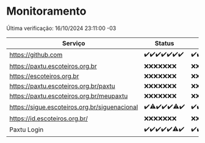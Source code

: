 # Monitoramento

Última verificação: 16/10/2024 23:11:00 -03

|Serviço|Status|Últimas 24h|
|---|---|---|
|https://github.com|<span title="2024-10-10: OK=23">✔️</span><span title="2024-10-11: OK=23">✔️</span><span title="2024-10-12: OK=23">✔️</span><span title="2024-10-13: OK=23">✔️</span><span title="2024-10-14: OK=23">✔️</span><span title="2024-10-15: OK=23">✔️</span><span title="2024-10-16: OK=1">✔️</span>|<span title="15/10/2024 23:13:00 -03 : 200">✔️</span><span title="16/10/2024 00:17:00 -03 : 200">✔️</span><span title="16/10/2024 01:10:00 -03 : 200">✔️</span><span title="16/10/2024 02:09:00 -03 : 200">✔️</span><span title="16/10/2024 03:12:00 -03 : 200">✔️</span><span title="16/10/2024 04:08:00 -03 : 200">✔️</span><span title="16/10/2024 05:11:00 -03 : 200">✔️</span><span title="16/10/2024 06:09:00 -03 : 200">✔️</span><span title="16/10/2024 07:08:00 -03 : 200">✔️</span><span title="16/10/2024 08:07:00 -03 : 200">✔️</span><span title="16/10/2024 09:15:00 -03 : 200">✔️</span><span title="16/10/2024 10:17:00 -03 : 200">✔️</span><span title="16/10/2024 11:07:00 -03 : 200">✔️</span><span title="16/10/2024 12:08:00 -03 : 200">✔️</span><span title="16/10/2024 13:09:00 -03 : 200">✔️</span><span title="16/10/2024 14:07:00 -03 : 200">✔️</span><span title="16/10/2024 15:11:00 -03 : 200">✔️</span><span title="16/10/2024 16:06:00 -03 : 200">✔️</span><span title="16/10/2024 17:08:00 -03 : 200">✔️</span><span title="16/10/2024 18:07:00 -03 : 200">✔️</span><span title="16/10/2024 19:07:00 -03 : 200">✔️</span><span title="16/10/2024 20:07:00 -03 : 200">✔️</span><span title="16/10/2024 21:39:00 -03 : 200">✔️</span><span title="16/10/2024 23:11:00 -03 : 200">✔️</span>|
|https://paxtu.escoteiros.org.br|<span title="2024-10-10: Falhas=23">❌</span><span title="2024-10-11: Falhas=23">❌</span><span title="2024-10-12: Falhas=23">❌</span><span title="2024-10-13: Falhas=23">❌</span><span title="2024-10-14: Falhas=23">❌</span><span title="2024-10-15: Falhas=23">❌</span><span title="2024-10-16: Falhas=1">❌</span>|<span title="15/10/2024 23:13:00 -03 : 403">❌</span><span title="16/10/2024 00:17:00 -03 : 403">❌</span><span title="16/10/2024 01:10:00 -03 : 403">❌</span><span title="16/10/2024 02:09:00 -03 : 403">❌</span><span title="16/10/2024 03:12:00 -03 : 403">❌</span><span title="16/10/2024 04:08:00 -03 : 403">❌</span><span title="16/10/2024 05:11:00 -03 : 403">❌</span><span title="16/10/2024 06:09:00 -03 : 403">❌</span><span title="16/10/2024 07:08:00 -03 : 403">❌</span><span title="16/10/2024 08:07:00 -03 : 403">❌</span><span title="16/10/2024 09:15:00 -03 : 403">❌</span><span title="16/10/2024 10:17:00 -03 : 403">❌</span><span title="16/10/2024 11:07:00 -03 : 403">❌</span><span title="16/10/2024 12:08:00 -03 : 403">❌</span><span title="16/10/2024 13:09:00 -03 : 403">❌</span><span title="16/10/2024 14:07:00 -03 : 403">❌</span><span title="16/10/2024 15:11:00 -03 : 403">❌</span><span title="16/10/2024 16:06:00 -03 : 403">❌</span><span title="16/10/2024 17:09:00 -03 : 403">❌</span><span title="16/10/2024 18:07:00 -03 : 403">❌</span><span title="16/10/2024 19:07:00 -03 : 403">❌</span><span title="16/10/2024 20:07:00 -03 : 403">❌</span><span title="16/10/2024 21:39:00 -03 : 403">❌</span><span title="16/10/2024 23:11:00 -03 : 403">❌</span>|
|https://escoteiros.org.br|<span title="2024-10-10: Falhas=23">❌</span><span title="2024-10-11: Falhas=23">❌</span><span title="2024-10-12: Falhas=23">❌</span><span title="2024-10-13: Falhas=23">❌</span><span title="2024-10-14: Falhas=23">❌</span><span title="2024-10-15: Falhas=23">❌</span><span title="2024-10-16: Falhas=1">❌</span>|<span title="15/10/2024 23:13:00 -03 : 403">❌</span><span title="16/10/2024 00:17:00 -03 : 403">❌</span><span title="16/10/2024 01:10:00 -03 : 403">❌</span><span title="16/10/2024 02:09:00 -03 : 403">❌</span><span title="16/10/2024 03:12:00 -03 : 403">❌</span><span title="16/10/2024 04:08:00 -03 : 403">❌</span><span title="16/10/2024 05:11:00 -03 : 403">❌</span><span title="16/10/2024 06:09:00 -03 : 403">❌</span><span title="16/10/2024 07:08:00 -03 : 403">❌</span><span title="16/10/2024 08:07:00 -03 : 403">❌</span><span title="16/10/2024 09:15:00 -03 : 403">❌</span><span title="16/10/2024 10:17:00 -03 : 403">❌</span><span title="16/10/2024 11:07:00 -03 : 403">❌</span><span title="16/10/2024 12:08:00 -03 : 403">❌</span><span title="16/10/2024 13:09:00 -03 : 403">❌</span><span title="16/10/2024 14:07:00 -03 : 403">❌</span><span title="16/10/2024 15:11:00 -03 : 403">❌</span><span title="16/10/2024 16:06:00 -03 : 403">❌</span><span title="16/10/2024 17:09:00 -03 : 403">❌</span><span title="16/10/2024 18:07:00 -03 : 403">❌</span><span title="16/10/2024 19:07:00 -03 : 403">❌</span><span title="16/10/2024 20:07:00 -03 : 403">❌</span><span title="16/10/2024 21:39:00 -03 : 403">❌</span><span title="16/10/2024 23:11:00 -03 : 403">❌</span>|
|https://paxtu.escoteiros.org.br/paxtu|<span title="2024-10-10: Falhas=23">❌</span><span title="2024-10-11: Falhas=23">❌</span><span title="2024-10-12: Falhas=23">❌</span><span title="2024-10-13: Falhas=23">❌</span><span title="2024-10-14: Falhas=23">❌</span><span title="2024-10-15: Falhas=23">❌</span><span title="2024-10-16: Falhas=1">❌</span>|<span title="15/10/2024 23:13:00 -03 : 403">❌</span><span title="16/10/2024 00:17:00 -03 : 403">❌</span><span title="16/10/2024 01:10:00 -03 : 403">❌</span><span title="16/10/2024 02:09:00 -03 : 403">❌</span><span title="16/10/2024 03:12:00 -03 : 403">❌</span><span title="16/10/2024 04:09:00 -03 : 403">❌</span><span title="16/10/2024 05:11:00 -03 : 403">❌</span><span title="16/10/2024 06:09:00 -03 : 403">❌</span><span title="16/10/2024 07:08:00 -03 : 403">❌</span><span title="16/10/2024 08:07:00 -03 : 403">❌</span><span title="16/10/2024 09:15:00 -03 : 403">❌</span><span title="16/10/2024 10:17:00 -03 : 403">❌</span><span title="16/10/2024 11:07:00 -03 : 403">❌</span><span title="16/10/2024 12:08:00 -03 : 403">❌</span><span title="16/10/2024 13:09:00 -03 : 403">❌</span><span title="16/10/2024 14:07:00 -03 : 403">❌</span><span title="16/10/2024 15:11:00 -03 : 403">❌</span><span title="16/10/2024 16:06:00 -03 : 403">❌</span><span title="16/10/2024 17:09:00 -03 : 403">❌</span><span title="16/10/2024 18:07:00 -03 : 403">❌</span><span title="16/10/2024 19:07:00 -03 : 403">❌</span><span title="16/10/2024 20:08:00 -03 : 403">❌</span><span title="16/10/2024 21:39:00 -03 : 403">❌</span><span title="16/10/2024 23:11:00 -03 : 403">❌</span>|
|https://paxtu.escoteiros.org.br/meupaxtu|<span title="2024-10-10: Falhas=23">❌</span><span title="2024-10-11: Falhas=23">❌</span><span title="2024-10-12: Falhas=23">❌</span><span title="2024-10-13: Falhas=23">❌</span><span title="2024-10-14: Falhas=23">❌</span><span title="2024-10-15: Falhas=23">❌</span><span title="2024-10-16: Falhas=1">❌</span>|<span title="15/10/2024 23:13:00 -03 : 403">❌</span><span title="16/10/2024 00:17:00 -03 : 403">❌</span><span title="16/10/2024 01:10:00 -03 : 403">❌</span><span title="16/10/2024 02:09:00 -03 : 403">❌</span><span title="16/10/2024 03:12:00 -03 : 403">❌</span><span title="16/10/2024 04:09:00 -03 : 403">❌</span><span title="16/10/2024 05:11:00 -03 : 403">❌</span><span title="16/10/2024 06:09:00 -03 : 403">❌</span><span title="16/10/2024 07:08:00 -03 : 403">❌</span><span title="16/10/2024 08:07:00 -03 : 403">❌</span><span title="16/10/2024 09:15:00 -03 : 403">❌</span><span title="16/10/2024 10:17:00 -03 : 403">❌</span><span title="16/10/2024 11:07:00 -03 : 403">❌</span><span title="16/10/2024 12:08:00 -03 : 403">❌</span><span title="16/10/2024 13:09:00 -03 : 403">❌</span><span title="16/10/2024 14:07:00 -03 : 403">❌</span><span title="16/10/2024 15:11:00 -03 : 403">❌</span><span title="16/10/2024 16:06:00 -03 : 403">❌</span><span title="16/10/2024 17:09:00 -03 : 403">❌</span><span title="16/10/2024 18:07:00 -03 : 403">❌</span><span title="16/10/2024 19:07:00 -03 : 403">❌</span><span title="16/10/2024 20:08:00 -03 : 403">❌</span><span title="16/10/2024 21:39:00 -03 : 403">❌</span><span title="16/10/2024 23:11:00 -03 : 403">❌</span>|
|https://sigue.escoteiros.org.br/siguenacional|<span title="2024-10-10: OK=23">✔️</span><span title="2024-10-11: OK=22, Falhas=1">⚠️</span><span title="2024-10-12: OK=23">✔️</span><span title="2024-10-13: OK=23">✔️</span><span title="2024-10-14: OK=23">✔️</span><span title="2024-10-15: OK=21, Falhas=2">⚠️</span><span title="2024-10-16: OK=1">✔️</span>|<span title="15/10/2024 23:13:00 -03 : 200">✔️</span><span title="16/10/2024 00:17:00 -03 : 200">✔️</span><span title="16/10/2024 01:10:00 -03 : 200">✔️</span><span title="16/10/2024 02:09:00 -03 : 200">✔️</span><span title="16/10/2024 03:12:00 -03 : 200">✔️</span><span title="16/10/2024 04:09:00 -03 : 200">✔️</span><span title="16/10/2024 05:11:00 -03 : 200">✔️</span><span title="16/10/2024 06:09:00 -03 : 200">✔️</span><span title="16/10/2024 07:08:00 -03 : 200">✔️</span><span title="16/10/2024 08:07:00 -03 : 200">✔️</span><span title="16/10/2024 09:15:00 -03 : 200">✔️</span><span title="16/10/2024 10:17:00 -03 : 200">✔️</span><span title="16/10/2024 11:07:00 -03 : 200">✔️</span><span title="16/10/2024 12:08:00 -03 : 200">✔️</span><span title="16/10/2024 13:09:00 -03 : 200">✔️</span><span title="16/10/2024 14:07:00 -03 : 200">✔️</span><span title="16/10/2024 15:11:00 -03 : 200">✔️</span><span title="16/10/2024 16:06:00 -03 : 200">✔️</span><span title="16/10/2024 17:09:00 -03 : 200">✔️</span><span title="16/10/2024 18:07:00 -03 : 200">✔️</span><span title="16/10/2024 19:07:00 -03 : 200">✔️</span><span title="16/10/2024 20:08:00 -03 : 200">✔️</span><span title="16/10/2024 21:39:00 -03 : 200">✔️</span><span title="16/10/2024 23:11:00 -03 : 200">✔️</span>|
|https://id.escoteiros.org.br/|<span title="2024-10-10: Falhas=23">❌</span><span title="2024-10-11: Falhas=23">❌</span><span title="2024-10-12: Falhas=23">❌</span><span title="2024-10-13: Falhas=23">❌</span><span title="2024-10-14: Falhas=23">❌</span><span title="2024-10-15: Falhas=23">❌</span><span title="2024-10-16: Falhas=1">❌</span>|<span title="15/10/2024 23:13:00 -03 : 403">❌</span><span title="16/10/2024 00:17:00 -03 : 403">❌</span><span title="16/10/2024 01:10:00 -03 : 403">❌</span><span title="16/10/2024 02:09:00 -03 : 403">❌</span><span title="16/10/2024 03:12:00 -03 : 403">❌</span><span title="16/10/2024 04:09:00 -03 : 403">❌</span><span title="16/10/2024 05:11:00 -03 : 403">❌</span><span title="16/10/2024 06:09:00 -03 : 403">❌</span><span title="16/10/2024 07:08:00 -03 : 403">❌</span><span title="16/10/2024 08:07:00 -03 : 403">❌</span><span title="16/10/2024 09:15:00 -03 : 403">❌</span><span title="16/10/2024 10:17:00 -03 : 403">❌</span><span title="16/10/2024 11:07:00 -03 : 403">❌</span><span title="16/10/2024 12:08:00 -03 : 403">❌</span><span title="16/10/2024 13:09:00 -03 : 403">❌</span><span title="16/10/2024 14:07:00 -03 : 403">❌</span><span title="16/10/2024 15:11:00 -03 : 403">❌</span><span title="16/10/2024 16:06:00 -03 : 403">❌</span><span title="16/10/2024 17:09:00 -03 : 403">❌</span><span title="16/10/2024 18:07:00 -03 : 403">❌</span><span title="16/10/2024 19:07:00 -03 : 403">❌</span><span title="16/10/2024 20:08:00 -03 : 403">❌</span><span title="16/10/2024 21:39:00 -03 : 403">❌</span><span title="16/10/2024 23:11:00 -03 : 403">❌</span>|
|Paxtu Login|<span title="2024-10-10: OK=23">✔️</span><span title="2024-10-11: OK=23">✔️</span><span title="2024-10-12: OK=23">✔️</span><span title="2024-10-13: OK=23">✔️</span><span title="2024-10-14: OK=23">✔️</span><span title="2024-10-15: OK=22, Falhas=1">⚠️</span><span title="2024-10-16: OK=1">✔️</span>|<span title="15/10/2024 23:13:00 -03 : 200">✔️</span><span title="16/10/2024 00:17:00 -03 : 200">✔️</span><span title="16/10/2024 01:10:00 -03 : 200">✔️</span><span title="16/10/2024 02:09:00 -03 : 200">✔️</span><span title="16/10/2024 03:12:00 -03 : 200">✔️</span><span title="16/10/2024 04:09:00 -03 : 200">✔️</span><span title="16/10/2024 05:11:00 -03 : 200">✔️</span><span title="16/10/2024 06:09:00 -03 : 200">✔️</span><span title="16/10/2024 07:08:00 -03 : 200">✔️</span><span title="16/10/2024 08:07:00 -03 : 200">✔️</span><span title="16/10/2024 09:15:00 -03 : 200">✔️</span><span title="16/10/2024 10:17:00 -03 : 200">✔️</span><span title="16/10/2024 11:07:00 -03 : 200">✔️</span><span title="16/10/2024 12:08:00 -03 : 200">✔️</span><span title="16/10/2024 13:09:00 -03 : 200">✔️</span><span title="16/10/2024 14:07:00 -03 : 200">✔️</span><span title="16/10/2024 15:11:00 -03 : 200">✔️</span><span title="16/10/2024 16:06:00 -03 : 200">✔️</span><span title="16/10/2024 17:09:00 -03 : 200">✔️</span><span title="16/10/2024 18:07:00 -03 : 200">✔️</span><span title="16/10/2024 19:07:00 -03 : 200">✔️</span><span title="16/10/2024 20:08:00 -03 : 200">✔️</span><span title="16/10/2024 21:39:00 -03 : 200">✔️</span><span title="16/10/2024 23:11:00 -03 : 200">✔️</span>|
